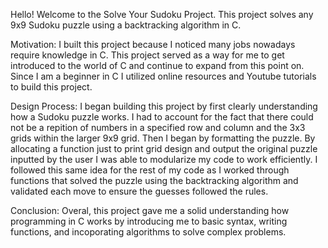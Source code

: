 Hello! Welcome to the Solve Your Sudoku Project. This project solves any 9x9 Sudoku puzzle using a backtracking algorithm in C.

Motivation:
I built this project because I noticed many jobs nowadays require knowledge in C. This project served as a way for me to get introduced to the world of C and continue to expand from this point on. Since I am a beginner in C I utilized online resources and Youtube tutorials to build this project.

Design Process:
I began building this project by first clearly understanding how a Sudoku puzzle works. I had to account for the fact that there could not be a repition of numbers in a specified row and column and the 3x3 grids within the larger 9x9 grid. Then I began by formatting the puzzle. By allocating a function just to print grid design and output the original puzzle inputted by the user I was able to modularize my code to work efficiently. I followed this same idea for the rest of my code as I worked through functions that solved the puzzle using the backtracking algorithm and validated each move to ensure the guesses followed the rules.

Conclusion:
Overal, this project gave me a solid understanding how programming in C works by introducing me to basic syntax, writing functions, and incoporating algorithms to solve complex problems.

